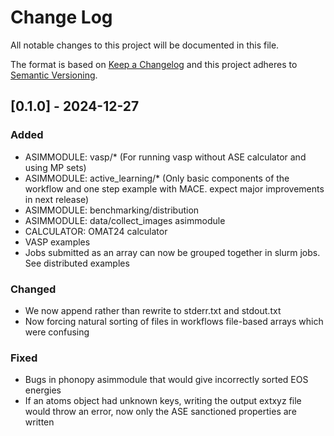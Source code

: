 # Change Log
All notable changes to this project will be documented in this file.
 
The format is based on [Keep a Changelog](http://keepachangelog.com/)
and this project adheres to [Semantic Versioning](http://semver.org/).
 
## [0.1.0] - 2024-12-27
 
### Added
- ASIMMODULE: vasp/* (For running vasp without ASE calculator and using MP sets)
- ASIMMODULE: active_learning/* (Only basic components of the workflow 
  and one step example with MACE. expect major improvements in next release)
- ASIMMODULE: benchmarking/distribution
- ASIMMODULE: data/collect_images asimmodule
- CALCULATOR: OMAT24 calculator
- VASP examples
- Jobs submitted as an array can now be grouped together in slurm jobs. See
  distributed examples
 
### Changed
- We now append rather than rewrite to stderr.txt and stdout.txt 
- Now forcing natural sorting of files in workflows file-based arrays which were
  confusing

### Fixed
- Bugs in phonopy asimmodule that would give incorrectly sorted EOS energies
- If an atoms object had unknown keys, writing the output extxyz file would
  throw an error, now only the ASE sanctioned properties are written

